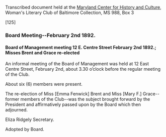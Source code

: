 Transcribed document held at the [Maryland Center for History and Culture](http://mdhs.org/), Woman's Literary Club of Baltimore Collection, MS 988, Box 3

[125]

### Board Meeting--February 2nd 1892.

#### Board of Management meeting 12 E. Centre Street February 2nd 1892.; Misses Brent and Grace re-elected

An informal meeting of the Board of Management was held at 12 East Centre Street, February 2nd, about 3.30 o’clock before the regular meeting of the Club.

About six (6) members were present.

The re-election of Miss [Emma Fenwick] Brent and Miss [Mary F.] Grace--former members of the Club--was the subject brought forward by the President and affirmatively passed upon by the Board which then adjourned.

Eliza Ridgely
Secretary.

Adopted by Board.